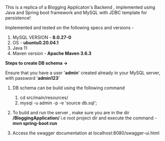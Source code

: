 This is a replica of a Blogging Applicaton's Backend , implemented using Java and Spring boot framework and MySQL with JDBC template for persistence!

Implemented and tested on the following specs and versions -

1. MySQL VERSION - **8.0.27-0**
2. OS - **ubuntu0.20.04.1**
3. Java 11 
4. Maven version - **Apache Maven 3.6.3**

**Steps to create DB schema ->**

Ensure that you have a user '**admin**' created already in your MySQL server, with password '**admin123**'

1. DB schema can be build using the following command
   1. cd src/main/resources/
   2. mysql -u admin -p -e 'source db.sql';
   
2. To build and run the server , make sure you are in the dir **/BloggingApplication/** i.e root project dir and execute the command - **mvn spring-boot:run**
   
3. Access the swagger documentation at localhost:8080/swagger-ui.html